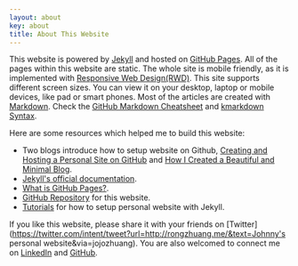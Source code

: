 ```yaml
---
layout: about
key: about
title: About This Website
---
```


This website is powered by [Jekyll](http://jekyllrb.com/) and hosted on [GitHub Pages](https://pages.github.com/). All of the pages within this website are static. The whole site is mobile friendly, as it is implemented with [Responsive Web Design(RWD)](https://en.wikipedia.org/wiki/Responsive_web_design). This site supports different screen sizes. You can view it on your desktop, laptop or mobile devices, like pad or smart phones. Most of the articles are created with [Markdown](https://en.wikipedia.org/wiki/Markdown). Check the [GitHub Markdown Cheatsheet](https://github.com/adam-p/markdown-here/wiki/Markdown-Cheatsheet) and [kmarkdown Syntax](https://kramdown.gettalong.org/syntax.html).

Here are some resources which helped me to build this website:
* Two blogs introduce how to setup website on Github, [Creating and Hosting a Personal Site on GitHub](http://jmcglone.com/guides/github-pages/) and [How I Created a Beautiful and Minimal Blog](http://joshualande.com/jekyll-github-pages-poole).
* [Jekyll's official documentation](https://jekyllrb.com/docs/).
* [What is GitHub Pages?](https://help.github.com/en/articles/what-is-github-pages).
* [GitHub Repository](https://github.com/jojozhuang/jojozhuang.github.io) for this website.
* [Tutorials](/popular/?navigation=Popular,%20Personal%20Website,) for how to setup personal website with Jekyll.

If you like this website, please share it with your friends on [Twitter](https://twitter.com/intent/tweet?url=http://rongzhuang.me/&text=Johnny's personal website&via=jojozhuang). You are also welcomed to connect me on [LinkedIn](https://www.linkedin.com/in/rongzhuang/) and [GitHub](https://github.com/jojozhuang).
